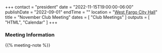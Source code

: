 +++
contact = "president"
date = "2022-11-15T19:00:00-06:00"
publishDate = "2022-09-01"
endTime = ""
location = "[West Fargo City Hall](/places/west-fargo-city-hall/)"
title = "November Club Meeting"
dates = [ "Club Meetings" ]
outputs = [ "HTML", "Calendar" ]
+++

<!--
### Remote Access to Meeting

Those unable to attend this meeting *in-person* are invited to
[participate via Zoom]().
-->

### Meeting Information

{{% meeting-note %}}
